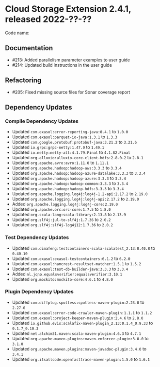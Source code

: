 # Cloud Storage Extension 2.4.1, released 2022-??-??

Code name:

## Documentation

* #213: Added parallelism parameter examples to user guide
* #214: Updated build instructions in the user guide

## Refactoring

* #205: Fixed missing source files for Sonar coverage report

## Dependency Updates

### Compile Dependency Updates

* Updated `com.exasol:error-reporting-java:0.4.1` to `1.0.0`
* Updated `com.exasol:parquet-io-java:1.3.1` to `1.3.3`
* Updated `com.google.protobuf:protobuf-java:3.21.2` to `3.21.6`
* Updated `io.grpc:grpc-netty:1.47.0` to `1.49.1`
* Updated `io.netty:netty-all:4.1.79.Final` to `4.1.82.Final`
* Updated `org.alluxio:alluxio-core-client-hdfs:2.8.0-2` to `2.8.1`
* Updated `org.apache.avro:avro:1.11.0` to `1.11.1`
* Updated `org.apache.hadoop:hadoop-aws:3.3.3` to `3.3.4`
* Updated `org.apache.hadoop:hadoop-azure-datalake:3.3.3` to `3.3.4`
* Updated `org.apache.hadoop:hadoop-azure:3.3.3` to `3.3.4`
* Updated `org.apache.hadoop:hadoop-common:3.3.3` to `3.3.4`
* Updated `org.apache.hadoop:hadoop-hdfs:3.3.3` to `3.3.4`
* Updated `org.apache.logging.log4j:log4j-1.2-api:2.17.2` to `2.19.0`
* Updated `org.apache.logging.log4j:log4j-api:2.17.2` to `2.19.0`
* Added `org.apache.logging.log4j:log4j-core:2.19.0`
* Updated `org.apache.orc:orc-core:1.7.5` to `1.8.0`
* Updated `org.scala-lang:scala-library:2.13.8` to `2.13.9`
* Updated `org.slf4j:jul-to-slf4j:1.7.36` to `2.0.2`
* Updated `org.slf4j:slf4j-log4j12:1.7.36` to `2.0.2`

### Test Dependency Updates

* Updated `com.dimafeng:testcontainers-scala-scalatest_2.13:0.40.8` to `0.40.10`
* Updated `com.exasol:exasol-testcontainers:6.1.2` to `6.2.0`
* Updated `com.exasol:hamcrest-resultset-matcher:1.5.1` to `1.5.2`
* Updated `com.exasol:test-db-builder-java:3.3.3` to `3.3.4`
* Added `nl.jqno.equalsverifier:equalsverifier:3.10.1`
* Updated `org.mockito:mockito-core:4.6.1` to `4.8.0`

### Plugin Dependency Updates

* Updated `com.diffplug.spotless:spotless-maven-plugin:2.23.0` to `2.27.0`
* Updated `com.exasol:error-code-crawler-maven-plugin:1.1.1` to `1.1.2`
* Updated `com.exasol:project-keeper-maven-plugin:2.4.6` to `2.8.0`
* Updated `io.github.evis:scalafix-maven-plugin_2.13:0.1.4_0.9.33` to `0.1.7_0.10.3`
* Updated `net.alchim31.maven:scala-maven-plugin:4.6.3` to `4.7.1`
* Updated `org.apache.maven.plugins:maven-enforcer-plugin:3.0.0` to `3.1.0`
* Updated `org.apache.maven.plugins:maven-javadoc-plugin:3.4.0` to `3.4.1`
* Updated `org.itsallcode:openfasttrace-maven-plugin:1.5.0` to `1.6.1`
